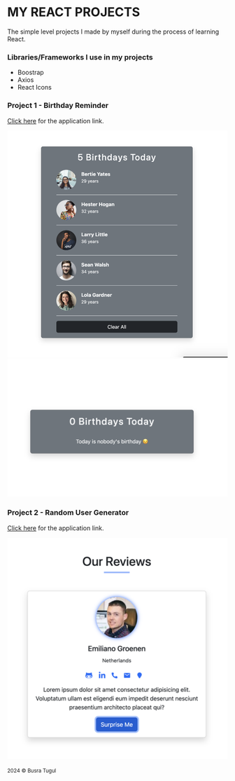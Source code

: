 # MY REACT PROJECTS

The simple level projects I made by myself during the process of learning React.

### Libraries/Frameworks I use in my projects

- Boostrap
- Axios
- React Icons

### Project 1 - Birthday Reminder

[Click here](https://65f243c1b781d74fe2ddd8d2--incredible-gumdrop-40eb7d.netlify.app/) for the application link.

![reminder](./src/projects/1-BirthdayReminder/birthday.png)
![nottoday](./src/projects/1-BirthdayReminder/nottoday.png)

### Project 2 - Random User Generator

[Click here](https://65f227bd0171f33d9692b053--gilded-bonbon-c20ca2.netlify.app/) for the application link.

![generator](./src/projects/3-Review/ui.png)

<small>2024 © Busra Tugul </small>

